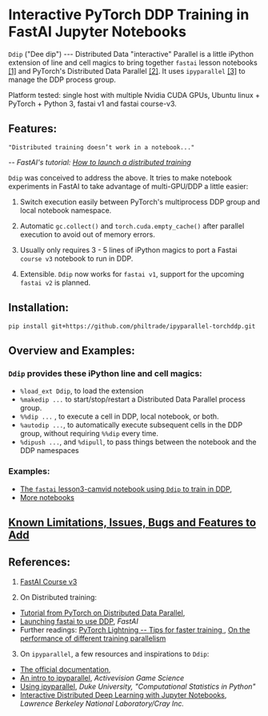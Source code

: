 # Interactive PyTorch DDP Training in FastAI Jupyter Notebooks

`Ddip` ("Dee dip") --- Distributed Data "interactive" Parallel is a little iPython extension of line and cell magics to bring together `fastai` lesson notebooks [[1]](#course_v3) and PyTorch's Distributed Data Parallel [[2]](#pytorchddp).  It uses `ipyparallel` [[3]](#ipp) to manage the DDP process group. 

Platform tested: single host with multiple Nvidia CUDA GPUs, Ubuntu linux + PyTorch + Python 3, fastai v1 and fastai course-v3.

## Features:

    "Distributed training doesn’t work in a notebook..."

     
 -- *FastAI's tutorial: [How to launch a distributed training](https://docs.fast.ai/distributed.html)*

`Ddip` was conceived to address the above. It tries to make notebook experiments in FastAI to take advantage of multi-GPU/DDP a little easier:

1. Switch execution easily between PyTorch's multiprocess DDP group and local notebook namespace.

2. Automatic `gc.collect()` and `torch.cuda.empty_cache()` after parallel execution to avoid out of memory errors.

3. Usually only requires 3 - 5 lines of iPython magics to port a Fastai `course v3` notebook to run in DDP.

4. Extensible.  `Ddip` now works for `fastai v1`,  support for the upcoming `fastai v2` is planned.


## Installation:

`pip install git+https://github.com/philtrade/ipyparallel-torchddp.git`

## Overview and Examples:
### `Ddip` provides these iPython line and cell magics:
* `%load_ext Ddip`,  to load the extension
* `%makedip ...` to start/stop/restart a Distributed Data Parallel process group.  
* `%%dip ...` , to execute a cell in DDP, local notebook, or both.
* `%autodip ...`, to automatically execute subsequent cells in the DDP group, without requiring `%%dip` every time.
* `%dipush ...`, and `%dipull`, to pass things between the notebook and the DDP namespaces


### Examples:
* [The `fastai` lesson3-camvid notebook using `Ddip` to train in DDP](notebooks/Ddip_usage_fastai.ipynb),
* [More notebooks](notebooks/)
## [Known Limitations, Issues, Bugs and Features to Add](Issues.md)

## References:

1. <a name="course_v3"></a> [FastAI Course v3](https://course.fast.ai/)

2. <a name="pytorchddp"></a>On Distributed training:
* [Tutorial from PyTorch on Distributed Data Parallel](https://pytorch.org/tutorials/intermediate/ddp_tutorial.html), 
* [Launching fastai to use DDP](https://docs.fast.ai/distributed.html), *FastAI*
* Further readings: [PyTorch Lightning -- Tips for faster training ](https://towardsdatascience.com/9-tips-for-training-lightning-fast-neural-networks-in-pytorch-8e63a502f565), [On the performance of different training parallelism](http://www.telesens.co/2019/04/04/distributed-data-parallel-training-using-pytorch-on-aws/)


3. <a name="ipp"></a>On `ipyparallel`, a few resources and inspirations to `Ddip`:
* [The official documentation](https://ipyparallel.readthedocs.io/en/latest/intro.html),
* [An intro to ipyparallel](http://activisiongamescience.github.io/2016/04/19/IPython-Parallel-Introduction/), *Activevision Game Science*
* [Using ipyparallel](http://people.duke.edu/~ccc14/sta-663-2016/19C_IPyParallel.html), *Duke University, "Computational Statistics in Python"*
* [Interactive Distributed Deep Learning with Jupyter Notebooks](https://sc18.supercomputing.org/proceedings/tech_poster/poster_files/post206s2-file3.pdf), *Lawrence Berkeley National Laboratory/Cray Inc.*



